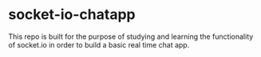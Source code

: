 # socket-io-chatapp
This repo is built for the purpose of studying and learning the functionality of socket.io in order to build a basic real time chat app.
